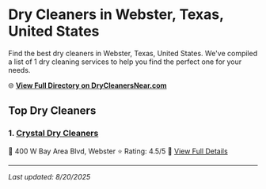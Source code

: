 # Dry Cleaners in Webster, Texas, United States

Find the best dry cleaners in Webster, Texas, United States. We've compiled a list of 1 dry cleaning services to help you find the perfect one for your needs.

🌐 **[View Full Directory on DryCleanersNear.com](https://drycleanersnear.com/city/US/Texas/Webster)**

## Top Dry Cleaners

### 1. [Crystal Dry Cleaners](https://drycleanersnear.com/dryCleaner/68a3db80e0c395148228c25b/crystal-dry-cleaners)
📍 400 W Bay Area Blvd, Webster
⭐ Rating: 4.5/5
🔗 [View Full Details](https://drycleanersnear.com/dryCleaner/68a3db80e0c395148228c25b/crystal-dry-cleaners)


---

*Last updated: 8/20/2025*
